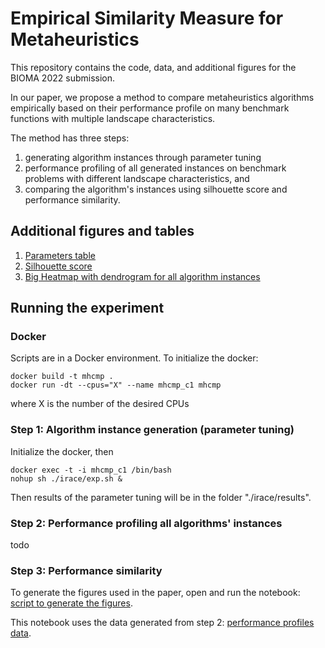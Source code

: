 # Empirical Similarity Measure for Metaheuristics
This repository contains the code, data, and additional figures for the BIOMA 2022 submission.

In our paper, we propose a method to compare metaheuristics algorithms empirically based on their performance profile on many benchmark functions with multiple landscape characteristics.

The method has three steps:
1. generating algorithm instances through parameter tuning
2. performance profiling of all generated instances on benchmark problems with different landscape characteristics, and 
3. comparing the algorithm's instances using silhouette score and performance similarity.

## Additional figures and tables
1. [Parameters table](https://github.com/jair-pereira/mhcmp/blob/bioma2022/images/parameter_table.pdf)
2. [Silhouette score](https://github.com/jair-pereira/mhcmp/blob/bioma2022/images/silscore.svg)
3. [Big Heatmap with dendrogram for all algorithm instances](https://github.com/jair-pereira/mhcmp/blob/bioma2022/images/bigheat.svg)

## Running the experiment
### Docker
Scripts are in a Docker environment. To initialize the docker:
```
docker build -t mhcmp .
docker run -dt --cpus="X" --name mhcmp_c1 mhcmp
```
where X is the number of the desired CPUs

### Step 1: Algorithm instance generation (parameter tuning)
Initialize the docker, then 
```
docker exec -t -i mhcmp_c1 /bin/bash
nohup sh ./irace/exp.sh &
 ```

Then results of the parameter tuning will be in the folder "./irace/results".

### Step 2: Performance profiling all algorithms' instances
todo

### Step 3: Performance similarity
To generate the figures used in the paper, open and run the notebook: [script to generate the figures](./1_figures_generator.ipynb).

This notebook uses the data generated from step 2: [performance profiles data](./performance_profiles.csv).
